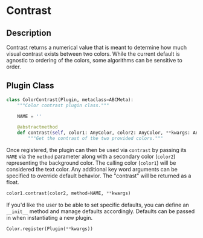 # Contrast

## Description

Contrast returns a numerical value that is meant to determine how much visual contrast exists between two colors. While
the current default is agnostic to ordering of the colors, some algorithms can be sensitive to order.

## Plugin Class

```py
class ColorContrast(Plugin, metaclass=ABCMeta):
    """Color contrast plugin class."""

    NAME = ''

    @abstractmethod
    def contrast(self, color1: AnyColor, color2: AnyColor, **kwargs: Any) -> float:
        """Get the contrast of the two provided colors."""

```

Once registered, the plugin can then be used via `contrast` by passing its `NAME` via the `method` parameter along with
a secondary color (`color2`) representing the background color. The calling color (`color1`) will be considered the
text color. Any additional key word arguments can be specified to override default behavior. The "contrast" will be
returned as a float.

```py
color1.contrast(color2, method=NAME, **kwargs)
```

If you'd like the user to be able to set specific defaults, you can define an `__init__` method and manage defaults
accordingly. Defaults can be passed in when instantiating a new plugin.

```py
Color.register(Plugin(**kwargs))
```
